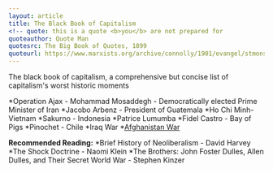 ```yaml
---
layout: article
title: The Black Book of Capitalism
<!-- quote: this is a quote <b>you</b> are not prepared for
quoteauthor: Quote Man
quotesrc: The Big Book of Quotes, 1899
quoteurl: https://www.marxists.org/archive/connolly/1901/evangel/stmonsoc.htm -->
---
```



The black book of capitalism, a comprehensive but concise list of capitalism's worst historic moments

*Operation Ajax - Mohammad Mosaddegh - Democratically elected Prime Minister of Iran
*Jacobo Arbenz - President of Guatemala
*Ho Chi Minh- Vietnam
*Sakurno - Indonesia
*Patrice Lumumba
*Fidel Castro - Bay of Pigs
*Pinochet - Chile 
*Iraq War
*[Afghanistan War](http://www.theguardian.com/world/2016/mar/06/murdered-honduran-activist-berta-caceres-buried-as-others-vows-to-continue-fight)

**Recommended Reading:**
*Brief History of Neoliberalism - David Harvey
*The Shock Doctrine - Naomi Klein
*The Brothers: John Foster Dulles, Allen Dulles, and Their Secret World War - Stephen Kinzer

